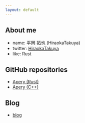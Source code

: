 ```yaml
---
layout: default
---
```


## About me
* name: 平岡 拓也 (HiraokaTakuya)
* twitter: [HiraokaTakuya](https://twitter.com/HiraokaTakuya)
* like: Rust

## GitHub repositories
* [Apery (Rust)](https://github.com/HiraokaTakuya/apery_rust)
* [Apery (C++)](https://github.com/HiraokaTakuya/apery)

## Blog
* [blog](https://hiraokatakuya.github.io/blog)
